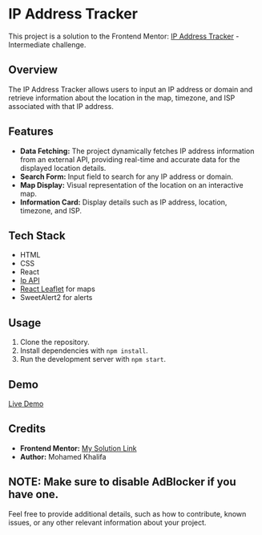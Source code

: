 # IP Address Tracker

This project is a solution to the Frontend Mentor: [IP Address Tracker](https://www.frontendmentor.io/challenges/ip-address-tracker-I8-0yYAH0) - Intermediate challenge.

## Overview

The IP Address Tracker allows users to input an IP address or domain and retrieve information about the location in the map, timezone, and ISP associated with that IP address.

## Features

- **Data Fetching:** The project dynamically fetches IP address information from an external API, providing real-time and accurate data for the displayed location details.
- **Search Form:** Input field to search for any IP address or domain.
- **Map Display:** Visual representation of the location on an interactive map.
- **Information Card:** Display details such as IP address, location, timezone, and ISP.


## Tech Stack

- HTML
- CSS
- React
- [Ip API](https://ipapi.co/)
- [React Leaflet](https://react-leaflet.js.org/) for maps
- SweetAlert2 for alerts

## Usage

1. Clone the repository.
2. Install dependencies with `npm install`.
3. Run the development server with `npm start`.

## Demo

[Live Demo](https://ip-address-tracker-m11.netlify.app/)

## Credits

- **Frontend Mentor:** [My Solution Link](https://www.frontendmentor.io/solutions/ip-address-tracker-using-react-gtAIPWuGuB)
- **Author:** Mohamed Khalifa

## NOTE: Make sure to disable AdBlocker if you have one. 

Feel free to provide additional details, such as how to contribute, known issues, or any other relevant information about your project.
